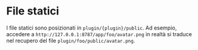 # File statici
I file statici sono posizionati in `plugin/{plugin}/public`.
Ad esempio, accedere a `http://127.0.0.1:8787/app/foo/avatar.png` in realtà si traduce nel recupero del file `plugin/foo/public/avatar.png`.
